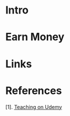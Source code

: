 # Intro

# Earn Money

# Links

# References
[1]. [Teaching on Udemy](https://www.udemy.com/teaching/?ref=teach_header)
